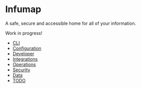 # Infumap

A safe, secure and accessible home for all of your information.

Work in progress!

- [CLI](cli.md)
- [Configuration](configuration.md)
- [Developer](developer.md)
- [Integrations](integrations.md)
- [Operations](operations.md)
- [Security](security.md)
- [Data](data.md)
- [TODO](todo.md)

